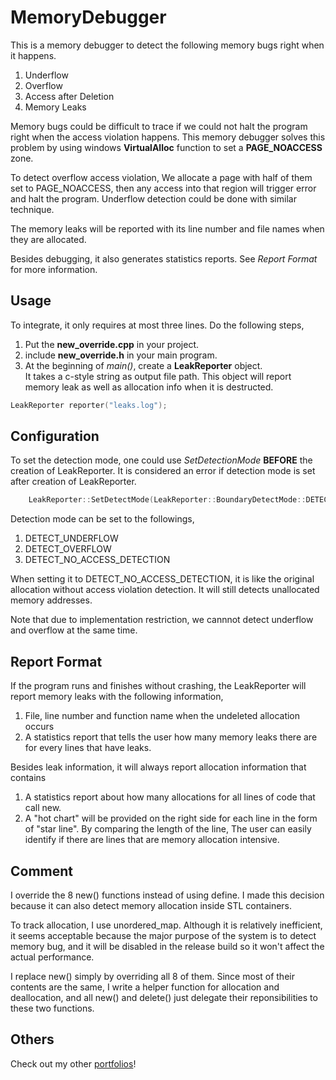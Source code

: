 # MemoryDebugger

This is a memory debugger to detect the following memory bugs right when it happens.

1. Underflow  
2. Overflow  
3. Access after Deletion  
4. Memory Leaks  

Memory bugs could be difficult to trace if we could not halt the program right when the access violation happens. This memory debugger solves this problem by using windows **VirtualAlloc** function to set a **PAGE_NOACCESS** zone. 

To detect overflow access violation, We allocate a page with half of them set to PAGE_NOACCESS, then any access into that region will trigger error and halt the program. Underflow detection could be done with similar technique.

The memory leaks will be reported with its line number and file names when they are allocated.

Besides debugging, it also generates statistics reports. See *Report Format* for more information.

## Usage
To integrate, it only requires at most three lines. Do the following steps, 

1. Put the **new_override.cpp** in your project.  
2. include **new_override.h** in your main program.  
3. At the beginning of *main()*, create a **LeakReporter** object.  
   It takes a c-style string as output file path. This object will report memory leak as well as allocation info when it is destructed. 
```c++
LeakReporter reporter("leaks.log");
```

## Configuration
To set the detection mode, one could use *SetDetectionMode* **BEFORE** the creation of LeakReporter. It is considered an error if detection mode is set after creation of LeakReporter.
```c++
    LeakReporter::SetDetectMode(LeakReporter::BoundaryDetectMode::DETECT_OVERFLOW);
```
Detection mode can be set to the followings,

1. DETECT_UNDERFLOW  
2. DETECT_OVERFLOW  
3. DETECT_NO_ACCESS_DETECTION  

When setting it to DETECT_NO_ACCESS_DETECTION, it is like the original allocation without access violation detection. It will still detects unallocated memory addresses.

Note that due to implementation restriction, we cannnot detect underflow and overflow at the same time.

## Report Format

If the program runs and finishes without crashing, the LeakReporter will
report memory leaks with the following information,

1. File, line number and function name when the undeleted allocation occurs
2. A statistics report that tells the user how many memory leaks there are for
every lines that have leaks.

Besides leak information, it will always report allocation information that
contains

1. A statistics report about how many allocations for all lines of code that
call new.  
2. A "hot chart" will be provided on the right side for each line in
the form of "star line". By comparing the length of the line, The user can 
easily identify if there are lines that
are memory allocation intensive.

## Comment
I override the 8 new() functions instead of using define. I made this decision
because it can also detect memory allocation inside STL containers. 

To track allocation, I use unordered_map. Although it is relatively
inefficient, it seems acceptable because the major purpose of the system is to
detect memory bug, and it will be disabled in the release build so it won't
affect the actual performance. 

I replace new() simply by overriding all 8 of them. Since most of their contents 
are the same, I write a helper function for allocation and deallocation, and
all new() and delete() just delegate their reponsibilities to these two functions.

## Others

Check out my other [portfolios](http://seanshih.com)!
